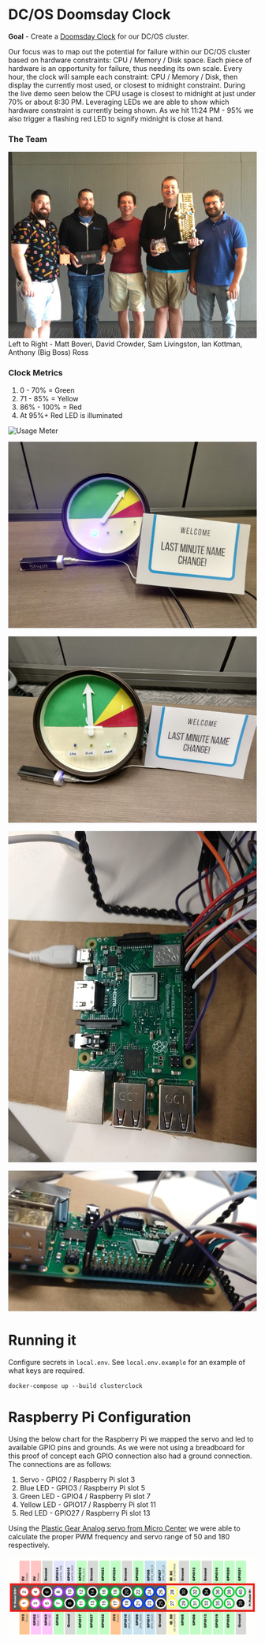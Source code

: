 # DC/OS Doomsday Clock
**Goal** - Create a [Doomsday Clock](https://en.wikipedia.org/wiki/Doomsday_Clock) for our DC/OS cluster.   

Our focus was to map out the potential for failure within our DC/OS cluster based on hardware constraints: CPU / Memory / Disk space.  Each piece of hardware is an opportunity for failure, thus needing its own scale.  Every hour, the clock will sample each constraint: CPU / Memory / Disk, then display the currently most used, or closest to midnight constraint.  During the live demo seen below the CPU usage is closest to midnight at just under 70% or about 8:30 PM.  Leveraging LEDs we are able to show which hardware constraint is currently being shown. As we hit 11:24 PM - 95% we also trigger a flashing red LED to signify midnight is close at hand.

### The Team
![The Team](/images/The_Team.png "The Team")
Left to Right - Matt Boveri, David Crowder, Sam Livingston, Ian Kottman, Anthony (Big Boss) Ross

### Clock Metrics
1. 0 - 70% = Green
1. 71 - 85% = Yellow
1. 86% - 100% = Red
1. At 95%+ Red LED is illuminated

![Usage Meter](/images/usage_meter.gif)

![Cluster Clock CPU](/images/clock_face_CPU.jpg?raw=true "Cluster Clock CPU")

![Cluster Clock Memory](/images/clock_face_MEM.jpg?raw=true "Cluster Clock Memory")

![Cluster Clock Raspberry Pi Top](/images/PI_top.jpg?raw=true "Cluster Clock Raspberry Pi Top")

![Cluster Clock Raspberry Pi Side](/images/PI_side.jpg?raw=true "Cluster Clock Raspberry Pi Side")

# Running it
Configure secrets in `local.env`. See `local.env.example` for an example of what keys are required.

```
docker-compose up --build clusterclock
```
# Raspberry Pi Configuration

Using the below chart for the Raspberry Pi we mapped the servo and led to available GPIO pins and grounds.  As we were not using a breadboard for this proof of concept each GPIO connection also had a ground connection.  The connections are as follows:
1. Servo - GPIO2 / Raspberry Pi slot 3
1. Blue LED - GPIO3 / Raspberry Pi slot 5
1. Green LED - GPIO4 / Raspberry Pi slot 7
1. Yellow LED - GPIO17 / Raspberry Pi slot 11
1. Red LED - GPIO27 / Raspberry Pi slot 13

Using the [Plastic Gear Analog servo from Micro Center](https://www.microcenter.com/product/487781/mini-analog-servo) we were able to calculate the proper PWM frequency and servo range of 50 and 180 respectively.

![Raspberry Pi 3 Configuration](/images/Raspberry_Pi.png?raw=true "Raspberry Pi 3 Configuration")

